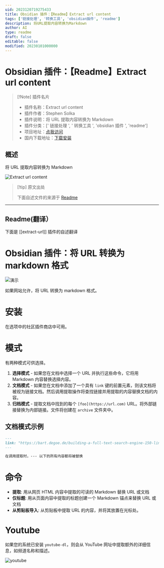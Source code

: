 ```yaml
---
uid: 2023120719275433
title: Obsidian 插件：【Readme】Extract url content
tags: ['链接处理', '转换工具', 'obsidian插件', 'readme']
description: 将URL提取内容转换为Markdown
author: AI
type: readme
draft: false
editable: false
modified: 20230101000000
---
```


# Obsidian 插件：【Readme】Extract url content

> [!Note] 插件名片
> - 插件名称：Extract url content
> - 插件作者：Stephen Solka
> - 插件说明：将 URL 提取内容转换为 Markdown
> - 插件分类：[' 链接处理 ', ' 转换工具 ', 'obsidian 插件 ', 'readme']
> - 项目地址：[点我访问](https://github.com/trashhalo/obsidian-extract-url)
> - 国内下载地址：[下载安装](https://pkmer.cn/products/plugin/pluginMarket/?extract-url)

## 概述

将 URL 提取内容转换为 Markdown

![Extract url content](https://cdn.pkmer.cn/covers/extract-url_new.gif!pkmer)

> [!tip] 原文出处
>
>下面自述文件的来源于 [Readme](https://ghproxy.net/https://raw.githubusercontent.com/trashhalo/obsidian-extract-url/master/README.md)
>

---

## Readme(翻译）

下面是 [[extract-url]] 插件的自述翻译

# Obsidian 插件：将 URL 转换为 markdown 格式

![演示](https://cdn.pkmer.cn/covers/extract-url_2_0.gif!pkmer)

如果网站允许，将 URL 转换为 markdown 格式。

# 安装

在选项中的社区插件商店中可用。

# 模式

有两种模式可供选择。

1. **选择模式** - 如果您在文档中选择一个 URL 并执行这些命令，它将用 Markdown 内容替换选择内容。
2. **文档模式** - 如果您在文档中添加了一个具有 `link` 键的前置元素，则该文档将被视为链接文档。然后调用提取操作将查找链接并用提取的内容替换文档的内容。
3. **归档模式** - 提取文档中找到的每个 `[foo](https://url.com)` URL。将外部链接替换为内部链接。文件将创建在 `archive` 文件夹中。

## 文档模式示例

```markdown
---
link: "https://bart.degoe.de/building-a-full-text-search-engine-150-lines-of-code/"
---

在调用提取时，--- 以下的所有内容都将被替换
```

# 命令

- **提取**: 用从网页 HTML 内容中提取的可读的 Markdown 替换 URL 或文档
- **仅标题**: 用从页面内容中提取的标题创建一个 Markdown 锚点来替换 URL 或文档
- **从剪贴板导入**: 从剪贴板中提取 URL 的内容，并将其放置在光标处。

# Youtube

如果您的系统已安装 `youtube-dl`，则会从 YouTube 网址中提取额外的详细信息，如频道名称和描述。

![youtube](https://cdn.pkmer.cn/covers/extract-url_2_1.png!pkmer)
